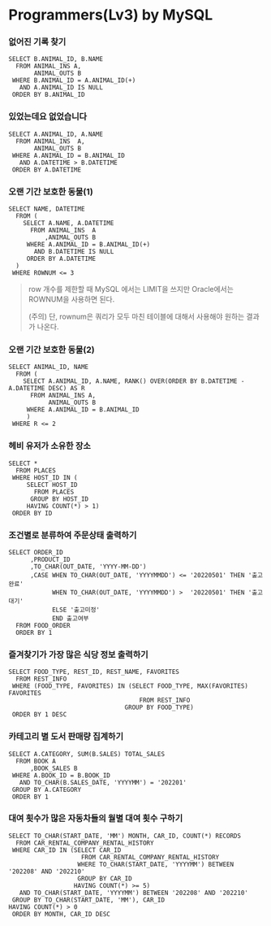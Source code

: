 # Programmers(Lv3) by MySQL

### 없어진 기록 찾기

```oracle
SELECT B.ANIMAL_ID, B.NAME
  FROM ANIMAL_INS A,
       ANIMAL_OUTS B
 WHERE B.ANIMAL_ID = A.ANIMAL_ID(+)
   AND A.ANIMAL_ID IS NULL
 ORDER BY B.ANIMAL_ID
```



### 있었는데요 없었습니다

```oracle
SELECT A.ANIMAL_ID, A.NAME
  FROM ANIMAL_INS  A,
       ANIMAL_OUTS B
 WHERE A.ANIMAL_ID = B.ANIMAL_ID
   AND A.DATETIME > B.DATETIME
 ORDER BY A.DATETIME
```



### 오랜 기간 보호한 동물(1)

```oracle
SELECT NAME, DATETIME
  FROM (
    SELECT A.NAME, A.DATETIME
      FROM ANIMAL_INS  A
          ,ANIMAL_OUTS B
     WHERE A.ANIMAL_ID = B.ANIMAL_ID(+)
       AND B.DATETIME IS NULL
     ORDER BY A.DATETIME
  )
 WHERE ROWNUM <= 3
```

> row 개수를 제한할 때 MySQL 에서는 LIMIT을 쓰지만 Oracle에서는 ROWNUM을 사용하면 된다.
>
> (주의) 단, rownum은 쿼리가 모두 마친 테이블에 대해서 사용해야 원하는 결과가 나온다.



### 오랜 기간 보호한 동물(2)

```oracle
SELECT ANIMAL_ID, NAME
  FROM (
    SELECT A.ANIMAL_ID, A.NAME, RANK() OVER(ORDER BY B.DATETIME - A.DATETIME DESC) AS R
      FROM ANIMAL_INS A,
           ANIMAL_OUTS B
     WHERE A.ANIMAL_ID = B.ANIMAL_ID
     )
 WHERE R <= 2
```



### 헤비 유저가 소유한 장소

```oracle
SELECT *
  FROM PLACES
 WHERE HOST_ID IN (
     SELECT HOST_ID 
       FROM PLACES 
      GROUP BY HOST_ID 
     HAVING COUNT(*) > 1)
 ORDER BY ID
```



### 조건별로 분류하여 주문상태 출력하기

```Oracle
SELECT ORDER_ID
      ,PRODUCT_ID
      ,TO_CHAR(OUT_DATE, 'YYYY-MM-DD')
      ,CASE WHEN TO_CHAR(OUT_DATE, 'YYYYMMDD') <= '20220501' THEN '출고완료'
            WHEN TO_CHAR(OUT_DATE, 'YYYYMMDD') >  '20220501' THEN '출고대기'
            ELSE '출고미정'
            END 출고여부
  FROM FOOD_ORDER
  ORDER BY 1
```



### 즐겨찾기가 가장 많은 식당 정보 출력하기

```Oracle
SELECT FOOD_TYPE, REST_ID, REST_NAME, FAVORITES
  FROM REST_INFO
 WHERE (FOOD_TYPE, FAVORITES) IN (SELECT FOOD_TYPE, MAX(FAVORITES) FAVORITES
                                    FROM REST_INFO
                                GROUP BY FOOD_TYPE)
 ORDER BY 1 DESC
```



### 카테고리 별 도서 판매량 집계하기

```Oracle
SELECT A.CATEGORY, SUM(B.SALES) TOTAL_SALES
  FROM BOOK A
      ,BOOK_SALES B
 WHERE A.BOOK_ID = B.BOOK_ID
   AND TO_CHAR(B.SALES_DATE, 'YYYYMM') = '202201'
 GROUP BY A.CATEGORY
 ORDER BY 1
```



### 대여 횟수가 많은 자동차들의 월별 대여 횟수 구하기

```Oracle
SELECT TO_CHAR(START_DATE, 'MM') MONTH, CAR_ID, COUNT(*) RECORDS
  FROM CAR_RENTAL_COMPANY_RENTAL_HISTORY
 WHERE CAR_ID IN (SELECT CAR_ID
                    FROM CAR_RENTAL_COMPANY_RENTAL_HISTORY
                   WHERE TO_CHAR(START_DATE, 'YYYYMM') BETWEEN '202208' AND '202210'
                   GROUP BY CAR_ID
                  HAVING COUNT(*) >= 5)
   AND TO_CHAR(START_DATE, 'YYYYMM') BETWEEN '202208' AND '202210'
 GROUP BY TO_CHAR(START_DATE, 'MM'), CAR_ID
HAVING COUNT(*) > 0
 ORDER BY MONTH, CAR_ID DESC
```


